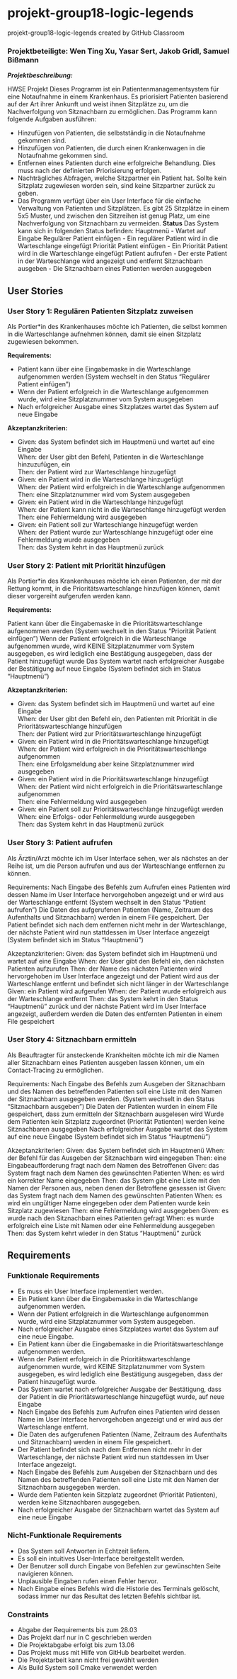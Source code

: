 # projekt-group18-logic-legends
projekt-group18-logic-legends created by GitHub Classroom

### Projektbeteiligte: Wen Ting Xu, Yasar Sert, Jakob Gridl, Samuel Bißmann

***Projektbeschreibung:***

HWSE Projekt
Dieses Programm ist ein Patientenmanagementsystem für eine Notaufnahme in einem Krankenhaus. 
Es priorisiert Patienten basierend auf der Art ihrer Ankunft und weist ihnen Sitzplätze zu, um die Nachverfolgung von Sitznachbarn zu ermöglichen. 
Das Programm kann folgende Aufgaben ausführen:
- Hinzufügen von Patienten, die selbstständig in die Notaufnahme gekommen sind.
- Hinzufügen von Patienten, die durch einen Krankenwagen in die Notaufnahme gekommen sind.
- Entfernen eines Patienten durch eine erfolgreiche Behandlung. Dies muss nach der definierten Priorisierung erfolgen.
- Nachträgliches Abfragen, welche Sitzpartner ein Patient hat. Sollte kein Sitzplatz zugewiesen worden sein, sind keine Sitzpartner zurück zu geben.
- Das Programm verfügt über ein User Interface für die einfache Verwaltung von Patienten und Sitzplätzen. Es gibt 25 Sitzplätze in einem 5x5 Muster, und zwischen den Sitzreihen ist genug Platz, um eine Nachverfolgung von Sitznachbarn zu vermeiden.
**Status**
Das System kann sich in folgenden Status befinden:
Hauptmenü - Wartet auf Eingabe
Regulärer Patient einfügen - Ein regulärer Patient wird in die Warteschlange eingefügt
Priorität Patient einfügen - Ein Priorität Patient wird in die Warteschlange eingefügt
Patient aufrufen - Der erste Patient in der Warteschlange wird angezeigt und entfernt
Sitznachbarn ausgeben - Die Sitznachbarn eines Patienten werden ausgegeben

## User Stories
### User Story 1: Regulären Patienten Sitzplatz zuweisen
Als Portier*in des Krankenhauses möchte ich Patienten, die selbst kommen in die Warteschlange aufnehmen können, damit sie einen Sitzplatz zugewiesen bekommen.

**Requirements:**

- Patient kann über eine Eingabemaske in die Warteschlange aufgenommen werden (System wechselt in den Status “Regulärer Patient einfügen”)
- Wenn der Patient erfolgreich in die Warteschlange aufgenommen wurde, wird eine Sitzplatznummer vom System ausgegeben
- Nach erfolgreicher Ausgabe eines Sitzplatzes wartet das System auf neue Eingabe

**Akzeptanzkriterien:**

- Given: das System befindet sich im Hauptmenü und wartet auf eine Eingabe <br/>
  When: der User gibt den Befehl, Patienten in die Warteschlange hinzuzufügen, ein <br/>
  Then: der Patient wird zur Warteschlange hinzugefügt <br/>
- Given: ein Patient wird in die Warteschlange hinzugefügt <br/>
  When: der Patient wird erfolgreich in die Warteschlange aufgenommen <br/>
  Then: eine Sitzplatznummer wird vom System ausgegeben <br/>
- Given: ein Patient wird in die Warteschlange hinzugefügt <br/>
  When: der Patient kann nicht in die Warteschlange hinzugefügt werden <br/>
  Then: eine Fehlermeldung wird ausgegeben <br/>
- Given: ein Patient soll zur Warteschlange hinzugefügt werden <br/>
  When: der Patient wurde zur Warteschlange hinzugefügt oder eine Fehlermeldung wurde ausgegeben <br/>
  Then: das System kehrt in das Hauptmenü zurück <br/>

### User Story 2: Patient mit Priorität hinzufügen
Als Portier*in des Krankenhauses möchte ich einen Patienten, der mit der Rettung kommt, in die Prioritätswarteschlange hinzufügen können, damit dieser vorgereiht aufgerufen werden kann.

**Requirements:**

Patient kann über die Eingabemaske in die Prioritätswarteschlange aufgenommen werden (System wechselt in den Status “Priorität Patient einfügen”)
Wenn der Patient erfolgreich in die Warteschlange aufgenommen wurde, wird KEINE Sitzplatznummer vom System ausgegeben, es wird lediglich eine Bestätigung ausgegeben, dass der Patient hinzugefügt wurde
Das System wartet nach erfolgreicher Ausgabe der Bestätigung auf neue Eingabe (System befindet sich im Status “Hauptmenü”)

**Akzeptanzkriterien:**

- Given: das System befindet sich im Hauptmenü und wartet auf eine Eingabe <br/>
When: der User gibt den Befehl ein, den Patienten mit Priorität in die Prioritätswarteschlange hinzufügen <br/>
Then: der Patient wird zur Prioritätswarteschlange hinzugefügt <br/>
- Given: ein Patient wird in die Prioritätswarteschlange hinzugefügt <br/>
When: der Patient wird erfolgreich in die Prioritätswarteschlange aufgenommen <br/>
Then: eine Erfolgsmeldung aber keine Sitzplatznummer wird ausgegeben <br/>
- Given: ein Patient wird in die Prioritätswarteschlange hinzugefügt <br/>
When: der Patient wird nicht erfolgreich in die Prioritätswarteschlange aufgenommen <br/>
Then: eine Fehlermeldung wird ausgegeben <br/>
- Given: ein Patient soll zur Prioritätswarteschlange hinzugefügt werden <br/>
When: eine Erfolgs- oder Fehlermeldung wurde ausgegeben <br/>
Then: das System kehrt in das Hauptmenü zurück <br/>

### User Story 3: Patient aufrufen
Als Ärztin/Arzt möchte ich  im User Interface sehen, wer als nächstes an der Reihe ist, um die Person aufrufen und aus der Warteschlange entfernen zu können.

Requirements:
Nach Eingabe des Befehls zum Aufrufen eines Patienten wird dessen Name im User Interface hervorgehoben angezeigt und er wird aus der Warteschlange entfernt (System wechselt in den Status “Patient aufrufen”)
Die Daten des aufgerufenen Patienten (Name, Zeitraum des Aufenthalts und Sitznachbarn) werden in einem File gespeichert.
Der Patient befindet sich nach dem entfernen nicht mehr in der Warteschlange, der nächste Patient wird nun stattdessen im User Interface angezeigt (System befindet sich im Status “Hauptmenü”)

Akzeptanzkriterien:
Given: das System befindet sich im Hauptmenü und wartet auf eine Eingabe
When: der User gibt den Befehl ein, den nächsten Patienten aufzurufen
Then: der Name des nächsten Patienten wird hervorgehoben im User Interface angezeigt und der Patient wird aus der Warteschlange entfernt und befindet sich nicht länger in der Warteschlange
Given: ein Patient wird aufgerufen
When: der Patient wurde erfolgreich aus der Warteschlange entfernt
Then: das System kehrt in den Status “Hauptmenü” zurück und der nächste Patient wird im User Interface angezeigt, außerdem werden die Daten des entfernten Patienten in einem File gespeichert

### User Story 4: Sitznachbarn ermitteln
Als Beauftragter für ansteckende Krankheiten möchte ich mir die Namen aller Sitznachbarn eines Patienten ausgeben lassen können, um ein Contact-Tracing zu ermöglichen.

Requirements:
Nach Eingabe des Befehls zum Ausgeben der Sitznachbarn und des Namen des betreffenden Patienten soll eine Liste mit den Namen der Sitznachbarn ausgegeben werden. (System wechselt in den Status “Sitznachbarn ausgeben”)
Die Daten der Patienten wurden in einem File gespeichert, dass zum ermitteln der Sitznachbarn ausgelesen wird
Wurde dem Patienten kein Sitzplatz zugeordnet (Priorität Patienten) werden keine Sitznachbaren ausgegeben
Nach erfolgreicher Ausgabe wartet das System auf eine neue Eingabe (System befindet sich im Status “Hauptmenü”)

Akzeptanzkriterien:
Given: das System befindet sich im Hauptmenü
When: der Befehl für das Ausgeben der Sitznachbarn wird eingegeben
Then: eine Eingabeaufforderung fragt nach dem Namen des Betroffenen
Given: das System fragt nach dem Namen des gewünschten Patienten
When: es wird ein korrekter Name eingegeben
Then: das System gibt eine Liste mit den Namen der Personen aus, neben denen der Betroffene gesessen ist
Given: das System fragt nach dem Namen des gewünschten Patienten
When: es wird ein ungültiger Name eingegeben oder dem Patienten wurde kein Sitzplatz zugewiesen
Then: eine Fehlermeldung wird ausgegeben
Given: es wurde nach den Sitznachbarn eines Patienten gefragt
When: es wurde erfolgreich eine Liste mit Namen oder eine Fehlermeldung ausgegeben
Then: das System kehrt wieder in den Status “Hauptmenü” zurück


## Requirements
### Funktionale Requirements
- Es muss ein User Interface implementiert werden.
- Ein Patient kann über die Eingabemaske in die Warteschlange aufgenommen werden.
- Wenn der Patient erfolgreich in die Warteschlange aufgenommen wurde, wird eine Sitzplatznummer vom System ausgegeben.
- Nach erfolgreicher Ausgabe eines Sitzplatzes wartet das System auf eine neue Eingabe.
- Ein Patient kann über die Eingabemaske in die Prioritätswarteschlange aufgenommen werden.
- Wenn der Patient erfolgreich in die Prioritätswarteschlange aufgenommen wurde, wird KEINE Sitzplatznummer vom System ausgegeben, es wird lediglich eine Bestätigung ausgegeben, dass der Patient hinzugefügt wurde.
- Das System wartet nach erfolgreicher Ausgabe der Bestätigung, dass der Patient in die Prioritätswarteschlange hinzugefügt wurde, auf neue Eingabe
- Nach Eingabe des Befehls zum Aufrufen eines Patienten wird dessen Name im User Interface hervorgehoben angezeigt und er wird aus der Warteschlange entfernt.
- Die Daten des aufgerufenen Patienten (Name, Zeitraum des Aufenthalts und Sitznachbarn) werden in einem File gespeichert.
- Der Patient befindet sich nach dem Entfernen nicht mehr in der Warteschlange, der nächste Patient wird nun stattdessen im User Interface angezeigt.
- Nach Eingabe des Befehls zum Ausgeben der Sitznachbarn und des Namen des betreffenden Patienten soll eine Liste mit den Namen der Sitznachbarn ausgegeben werden.
- Wurde dem Patienten kein Sitzplatz zugeordnet (Priorität Patienten), werden keine Sitznachbaren ausgegeben.
- Nach erfolgreicher Ausgabe der Sitznachbarn wartet das System auf eine neue Eingabe

### Nicht-Funktionale Requirements
- Das System soll Antworten in Echtzeit liefern.
- Es soll ein intuitives User-Interface bereitgestellt werden.
- Der Benutzer soll durch Eingabe von Befehlen zur gewünschten Seite navigieren können.
- Unplausible Eingaben rufen einen Fehler hervor.
- Nach Eingabe eines Befehls wird die Historie des Terminals gelöscht, sodass immer nur das Resultat des letzten Befehls sichtbar ist.

### Constraints
- Abgabe der Requirements bis zum 28.03
- Das Projekt darf nur in C geschrieben werden
- Die Projektabgabe erfolgt bis zum 13.06
- Das Projekt muss mit Hilfe von GitHub bearbeitet werden.
- Die Projektarbeit kann nicht frei gewählt werden
- Als Build System soll Cmake verwendet werden



